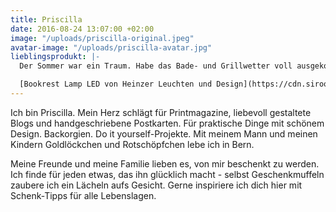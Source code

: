 ```yaml
---
title: Priscilla
date: 2016-08-24 13:07:00 +02:00
image: "/uploads/priscilla-original.jpeg"
avatar-image: "/uploads/priscilla-avatar.jpg"
lieblingsprodukt: |-
  Der Sommer war ein Traum. Habe das Bade- und Grillwetter voll ausgekostet. Allerdings freue ich mich nun auf den Herbst, auf gemütliche Abende zuhause. Neben meinem Bett stapeln sich Bücher, die ich nun liebend gerne lesen werde. Dafür hab ich nun DIE Lampe gefunden. Eine, die nicht nur hübsch aussieht, sondern auch noch praktisch ist. Mein aktueller Schmöker hat nun immer einen festen Platz und perfektioniert gleichzeitig das Design dieser zeitlos schönen Bookrest Lamp. Angeboten wird sie von Heinzer Leuchten und Design, einem Laden aus der Lorraine in Bern. Da kann man sich übrigens auch die Skyline von Bern (oder Zürich und Basel) kaufen und an die Wand hängen - die wünsch ich mir zu Weihnachten…

  [Bookrest Lamp LED von Heinzer Leuchten und Design](https://cdn.siroop.ch/media/images/sized/9b9c5059dd66bd54651d7b6a7bb5b7cc.400x400.jpg)
---
```


Ich bin Priscilla. Mein Herz schlägt für Printmagazine, liebevoll gestaltete Blogs und handgeschriebene Postkarten. Für praktische Dinge mit schönem Design. Backorgien. Do it yourself-Projekte. Mit meinem Mann und meinen Kindern Goldlöckchen und Rotschöpfchen lebe ich in Bern.

Meine Freunde und meine Familie lieben es, von mir beschenkt zu werden. Ich finde für jeden etwas, das ihn glücklich macht - selbst Geschenkmuffeln zaubere ich ein Lächeln aufs Gesicht. Gerne inspiriere ich dich hier mit Schenk-Tipps für alle Lebenslagen.
